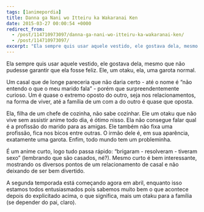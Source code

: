 ```yaml
---
tags: [1animepordia]
title: Danna ga Nani wo Itteiru ka Wakaranai Ken
date: 2015-03-27 00:00:54 +0000
redirect_from:
  - /post/114710973097/danna-ga-nani-wo-itteiru-ka-wakaranai-ken/
  - /post/114710973097/
excerpt: "Ela sempre quis usar aquele vestido, ele gostava dela, mesmo que não pudesse garantir que ela fosse feliz. Ele, um otaku, ela, uma garota normal."
---
```


Ela sempre quis usar aquele vestido, ele gostava dela, mesmo que não
pudesse garantir que ela fosse feliz. Ele, um otaku, ela, uma garota
normal.

Um casal que de longe pareceria que não daria certo - até o nome é “não
entendo o que o meu marido fala” - porém que surpreendentemente curioso.
Um é quase o extremo oposto do outro, seja nos relacionamentos, na forma
de viver, até a família de um com a do outro é quase que oposta.

Ela, filha de um chefe de cozinha, não sabe cozinhar. Ele um otaku que
não vive sem assistir anime todo dia, é ótimo nisso. Ela não consegue
falar qual é a profissão do marido para as amigas. Ele também não fixa
uma profissão, fica nos bicos entre outras. O irmão dele é, em sua
aparência, exatamente uma garota. Enfim, todo mundo tem um probleminha.

É um anime curto, logo tudo passa rápido: “brigaram - resolveram -
tiveram sexo” (lembrando que são casados, né?). Mesmo curto é bem
interessante, mostrando os diversos pontos de um relacionamento de casal
e não deixando de ser bem divertido.

A segunda temporada está começando agora em abril, enquanto isso estamos
todos entusiasmados pois sabemos muito bem o que acontece depois do
explicitado acima, o que significa, mais um otaku para a família (se
depender do pai, claro).


